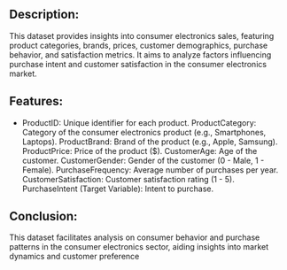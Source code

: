 ## Description:

This dataset provides insights into consumer electronics sales, featuring product categories, brands, prices, customer demographics, purchase behavior, and satisfaction metrics. It aims to analyze factors influencing purchase intent and customer satisfaction in the consumer electronics market.


## Features:

   * ProductID: Unique identifier for each product.
    ProductCategory: Category of the consumer electronics product (e.g., Smartphones, Laptops).
    ProductBrand: Brand of the product (e.g., Apple, Samsung).
    ProductPrice: Price of the product ($).
    CustomerAge: Age of the customer.
    CustomerGender: Gender of the customer (0 - Male, 1 - Female).
    PurchaseFrequency: Average number of purchases per year.
    CustomerSatisfaction: Customer satisfaction rating (1 - 5).
    PurchaseIntent (Target Variable): Intent to purchase.

## Conclusion:

This dataset facilitates analysis on consumer behavior and purchase patterns in the consumer electronics sector, aiding insights into market dynamics and customer preference

